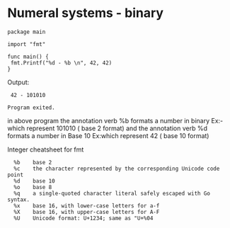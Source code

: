 
# Numeral systems -  binary


    package main

    import "fmt"

    func main() {
	 fmt.Printf("%d - %b \n", 42, 42)
    }

Output:
     
     42 - 101010 

    Program exited.
  
in above program the annotation verb %b formats a number in binary  Ex:- which represent 101010 ( base 2 format)
and  the annotation verb %d formats a number in Base 10   Ex:which represent 42 ( base 10 format)

Integer cheatsheet for fmt 

      %b	base 2
      %c	the character represented by the corresponding Unicode code point
      %d	base 10
      %o	base 8
      %q	a single-quoted character literal safely escaped with Go syntax.
      %x	base 16, with lower-case letters for a-f
      %X	base 16, with upper-case letters for A-F
      %U	Unicode format: U+1234; same as "U+%04
    


     
     
